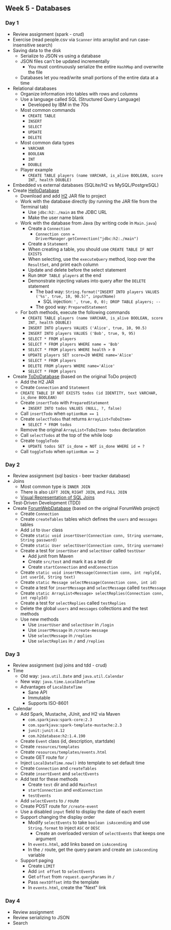 ## Week 5 - Databases

### Day 1

* Review assignment (spark - crud)
* Exercise (read people.csv via `Scanner` into arraylist and run case-insensitive search)
* Saving data to the disk
  * Serialize to JSON vs using a database
  * JSON files can't be updated incrementally
    * You must continuously serialize the entire `HashMap` and overwrite the file
  * Databases let you read/write small portions of the entire data at a time
* Relational databases
  * Organize information into tables with rows and columns
  * Use a language called SQL (Structured Query Language)
    * Developed by IBM in the 70s
  * Most common commands
    * `CREATE TABLE`
    * `INSERT`
    * `SELECT`
    * `UPDATE`
    * `DELETE`
  * Most common data types
    * `VARCHAR`
    * `BOOLEAN`
    * `INT`
    * `DOUBLE`
  * Player example
    * `CREATE TABLE players (name VARCHAR, is_alive BOOLEAN, score INT, health DOUBLE)`
* Embedded vs external databases (SQLite/H2 vs MySQL/PostgreSQL)
* Create [HelloDatabase](../projects/HelloDatabase)
  * Download and add [H2](http://www.h2database.com/html/main.html) JAR file to project
  * Work with the database directly (by running the JAR file from the Terminal tab)
    * Use `jdbc:h2:./main` as the JDBC URL
    * Make the user name blank
  * Work with the database from Java (by writing code in `Main.java`)
    * Create a `Connection`
      * `Connection conn = DriverManager.getConnection("jdbc:h2:./main")`
    * Create a `Statement`
    * When creating a table, you should use `CREATE TABLE IF NOT EXISTS`
    * When selecting, use the `executeQuery` method, loop over the `ResultSet`, and print each column
    * Update and delete before the select statement
    * Run `DROP TABLE players` at the end
    * Demonstrate injecting values into query after the `DELETE` statement
      * The bad way: `String.format("INSERT INTO players VALUES ('%s', true, 10, 90.5)", inputName)`
        * SQL injection: `', true, 0, 0); DROP TABLE players; --`
      * The good way: `PreparedStatement`
  * For both methods, execute the following commands
    * `CREATE TABLE players (name VARCHAR, is_alive BOOLEAN, score INT, health DOUBLE)`
    * `INSERT INTO players VALUES ('Alice', true, 10, 90.5)`
    * `INSERT INTO players VALUES ('Bob', true, 9, 95)`
    * `SELECT * FROM players`
    * `SELECT * FROM players WHERE name = 'Bob'`
    * `SELECT * FROM players WHERE health > 0`
    * `UPDATE players SET score=20 WHERE name='Alice'`
    * `SELECT * FROM players`
    * `DELETE FROM players WHERE name='Alice'`
    * `SELECT * FROM players`
* Create [ToDoDatabase](../projects/ToDoDatabase) (based on the original ToDo project)
  * Add the H2 JAR
  * Create `Connection` and `Statement`
  * `CREATE TABLE IF NOT EXISTS todos (id IDENTITY, text VARCHAR, is_done BOOLEAN)`
  * Create `insertTodo` with `PreparedStatement`
    * `INSERT INTO todos VALUES (NULL, ?, false)`
  * Call `insertTodo` when `optionNum == 1`
  * Create `selectTodos` that returns `ArrayList<ToDoItem>`
    * `SELECT * FROM todos`
  * Remove the original `ArrayList<ToDoItem> todos` declaration
  * Call `selectTodos` at the top of the while loop
  * Create `toggleTodo`
    * `UPDATE todos SET is_done = NOT is_done WHERE id = ?`
  * Call `toggleTodo` when `optionNum == 2`

### Day 2

* Review assignment (sql basics - beer tracker database)
* Joins
  * Most common type is `INNER JOIN`
  * There is also `LEFT JOIN`, `RIGHT JOIN`, and `FULL JOIN`
  * [Visual Representation of SQL Joins](http://www.codeproject.com/Articles/33052/Visual-Representation-of-SQL-Joins)
* Test-Driven Development (TDD)
* Create [ForumWebDatabase](../projects/ForumWebDatabase) (based on the original ForumWeb project)
  * Create `Connection`
  * Create `createTables` tables which defines the `users` and `messages` tables
  * Add `id` to `User` class
  * Create `static void insertUser(Connection conn, String username, String password)`
  * Create `static User selectUser(Connection conn, String username)`
  * Create a test for `insertUser` and `selectUser` called `testUser`
    * Add junit from Maven
    * Create `src/test` and mark it as a test dir
    * Create `startConnection` and `endConnection`
  * Create `static void insertMessage(Connection conn, int replyId, int userId, String text)`
  * Create `static Message selectMessage(Connection conn, int id)`
  * Create a test for `insertMessage` and `selectMessage` called `testMessage`
  * Create `static ArrayList<Message> selectReplies(Connection conn, int replyId)`
  * Create a test for `selectReplies` called `testReplies`
  * Delete the global `users` and `messages` collections and the test methods
  * Use new methods
    * Use `insertUser` and `selectUser` in `/login`
    * Use `insertMessage` in `/create-message`
    * Use `selectMessage` in `/replies`
    * Use `selectReplies` in `/` and `/replies`

### Day 3

* Review assignment (sql joins and tdd - crud)
* Time
  * Old way: `java.util.Date` and `java.util.Calendar`
  * New way: `java.time.LocalDateTime`
  * Advantages of `LocalDateTime`
    * Sane API
    * Immutable
    * Supports ISO-8601
* Calendar
  * Add Spark, Mustache, JUnit, and H2 via Maven
    * `com.sparkjava:spark-core:2.3`
    * `com.sparkjava:spark-template-mustache:2.3`
    * `junit:junit:4.12`
    * `com.h2database:h2:1.4.190`
  * Create `Event` class (id, description, startdate)
  * Create `resources/templates`
  * Create `resources/templates/events.html`
  * Create GET route for `/`
  * Inject `LocalDateTime.now()` into template to set default time
  * Create `Connection` and `createTables`
  * Create `insertEvent` and `selectEvents`
  * Add test for these methods
    * Create `test` dir and add `MainTest`
    * `startConnection` and `endConnection`
    * `testEvents`
  * Add `selectEvents` to `/` route
  * Create POST route for `/create-event`
  * Use a disabled `input` field to display the date of each event
  * Support changing the display order
    * Modify `selectEvents` to take `boolean isAscending` and use `String.format` to inject `ASC` or `DESC`
      * Create an overloaded version of `selectEvents` that keeps one argument
    * In `events.html`, add links based on `isAscending`
    * In the `/` route, get the query param and create an `isAscending` variable
  * Support paging
    * Create `LIMIT`
    * Add `int offset` to `selectEvents`
    * Get `offset` from `request.queryParams` in `/`
    * Pass `nextOffset` into the template
    * In `events.html`, create the "Next" link

### Day 4

* Review assignment
* Review serializing to JSON
* Search

